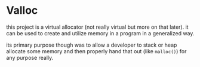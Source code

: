 
# Valloc

this project is a virtual allocator (not really virtual but more on that later). it can be used to create and utilize memory in a program in a generalized way.

its primary purpose though was to allow a developer to stack or heap allocate some memory and then properly hand that out (like `malloc()`) for any purpose really.
